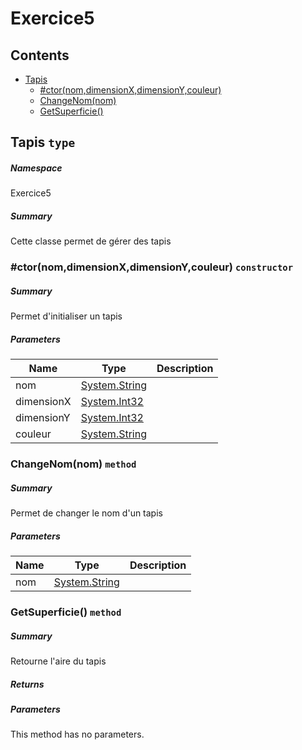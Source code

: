 <a name='assembly'></a>
# Exercice5

## Contents

- [Tapis](#T-Exercice5-Tapis 'Exercice5.Tapis')
  - [#ctor(nom,dimensionX,dimensionY,couleur)](#M-Exercice5-Tapis-#ctor-System-String,System-Int32,System-Int32,System-String- 'Exercice5.Tapis.#ctor(System.String,System.Int32,System.Int32,System.String)')
  - [ChangeNom(nom)](#M-Exercice5-Tapis-ChangeNom-System-String- 'Exercice5.Tapis.ChangeNom(System.String)')
  - [GetSuperficie()](#M-Exercice5-Tapis-GetSuperficie 'Exercice5.Tapis.GetSuperficie')

<a name='T-Exercice5-Tapis'></a>
## Tapis `type`

##### Namespace

Exercice5

##### Summary

Cette classe permet de gérer des tapis

<a name='M-Exercice5-Tapis-#ctor-System-String,System-Int32,System-Int32,System-String-'></a>
### #ctor(nom,dimensionX,dimensionY,couleur) `constructor`

##### Summary

Permet d'initialiser un tapis

##### Parameters

| Name | Type | Description |
| ---- | ---- | ----------- |
| nom | [System.String](http://msdn.microsoft.com/query/dev14.query?appId=Dev14IDEF1&l=EN-US&k=k:System.String 'System.String') |  |
| dimensionX | [System.Int32](http://msdn.microsoft.com/query/dev14.query?appId=Dev14IDEF1&l=EN-US&k=k:System.Int32 'System.Int32') |  |
| dimensionY | [System.Int32](http://msdn.microsoft.com/query/dev14.query?appId=Dev14IDEF1&l=EN-US&k=k:System.Int32 'System.Int32') |  |
| couleur | [System.String](http://msdn.microsoft.com/query/dev14.query?appId=Dev14IDEF1&l=EN-US&k=k:System.String 'System.String') |  |

<a name='M-Exercice5-Tapis-ChangeNom-System-String-'></a>
### ChangeNom(nom) `method`

##### Summary

Permet de changer le nom d'un tapis

##### Parameters

| Name | Type | Description |
| ---- | ---- | ----------- |
| nom | [System.String](http://msdn.microsoft.com/query/dev14.query?appId=Dev14IDEF1&l=EN-US&k=k:System.String 'System.String') |  |

<a name='M-Exercice5-Tapis-GetSuperficie'></a>
### GetSuperficie() `method`

##### Summary

Retourne l'aire du tapis

##### Returns



##### Parameters

This method has no parameters.
